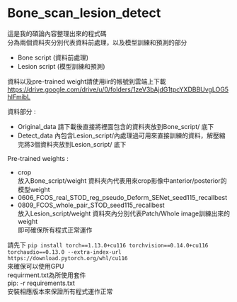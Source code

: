 # Bone_scan_lesion_detect

這是我的碩論內容整理出來的程式碼  
分為兩個資料夾分別代表資料前處理，以及模型訓練和預測的部分  
  
* Bone script (資料前處理)  
* Lesion script (模型訓練和預測)  
  
資料以及pre-trained weight請使用iir的帳號到雲端上下載    
<https://drive.google.com/drive/u/0/folders/1zeV3bAjdG1tpcYXDBBUvgLOG5hIFmibL>  
  
資料部分 :
* Original_data 請下載後直接將裡面包含的資料夾放到Bone_script/ 底下  
* Detect_data 內包含Lesion_script/內處理過可用來直接訓練的資料，解壓縮完將3個資料夾放到Lesion_script/ 底下  
  
Pre-trained weights :   
* crop  
  放入Bone_script/weight 資料夾內代表用來crop影像中anterior/posterior的模型weight   
* 0606_FCOS_real_STOD_reg_pseudo_Deform_SENet_seed115_recallbest
* 0809_FCOS_whole_pair_STOD_seed115_recallbest  
放入Lesion_script/weight 資料夾內分別代表Patch/Whole image訓練出來的weight  
即可確保所有程式正常運作  

請先下
`pip install torch==1.13.0+cu116 torchvision==0.14.0+cu116 torchaudio==0.13.0 --extra-index-url https://download.pytorch.org/whl/cu116`  
來確保可以使用GPU  
requirment.txt為所使用套件  
pip: -r requirements.txt  
安裝相應版本來保證所有程式運作正常  


